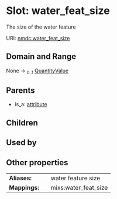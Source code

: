 
# Slot: water_feat_size


The size of the water feature

URI: [nmdc:water_feat_size](https://microbiomedata/meta/water_feat_size)


## Domain and Range

None &#8594;  <sub>0..1</sub> [QuantityValue](QuantityValue.md)

## Parents

 *  is_a: [attribute](attribute.md)

## Children


## Used by


## Other properties

|  |  |  |
| --- | --- | --- |
| **Aliases:** | | water feature size |
| **Mappings:** | | mixs:water_feat_size |

